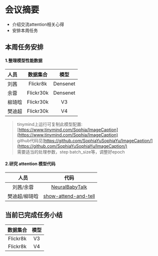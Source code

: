 # 会议摘要

- 介绍交流attention相关心得
- 安排本周任务

## 本周任务安排

#### 1.整理模型性能数据
人员|数据集合|模型
:-|:-:|:-:
刘茜|Flickr8k|Densenet
余蓉|Flickr30k|Densenet
柳琦晗|Flickr30k|V3
樊迪超|Flickr30k|V4

> tinymind上运行可复制此模型配置:[https://www.tinymind.com/Sophia/ImageCaption](https://www.tinymind.com/Sophia/ImageCaption)   
> github代码见[https://github.com/SophiaYuSophiaYu/ImageCaption/](https://github.com/SophiaYuSophiaYu/ImageCaption/)  
> 需要适当的处理参数，step batch_size等，调整好epoch

#### 2.研究 attention 模型代码
|人员|代码|
|:-:|:-:|
|刘茜/余蓉|[NeuralBabyTalk](https://github.com/jiasenlu/NeuralBabyTalk)|
|樊迪超/柳琦晗|[show-attend-and-tell](https://github.com/yunjey/show-attend-and-tell)|

## 当前已完成任务小结

|数据集合|模型|
|:-:|:-:|
|Flickr8k|V3|
|Flickr8k|V4|

